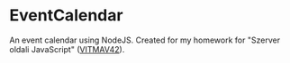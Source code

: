# EventCalendar
An event calendar using NodeJS. Created for my homework for "Szerver oldali JavaScript" ([VITMAV42](https://malna.tmit.bme.hu/vitmav42/)).
